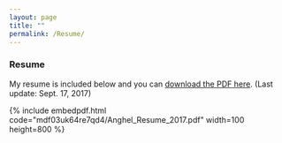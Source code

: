 ```yaml
---
layout: page
title: ""
permalink: /Resume/
---
```


### Resume

My resume is included below and you can [download the PDF here](https://github.com/canghel/canghel.github.io/raw/master/documents/Anghel_Resume_2017.pdf).  (Last update: Sept. 17, 2017)

{% include embedpdf.html code="mdf03uk64re7qd4/Anghel_Resume_2017.pdf" width=100 height=800 %}